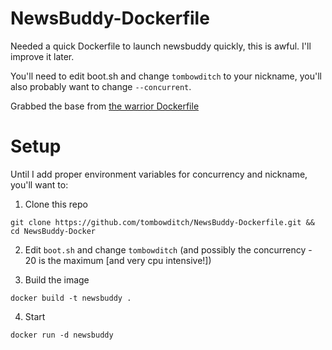 # NewsBuddy-Dockerfile

Needed a quick Dockerfile to launch newsbuddy quickly, this is awful. I'll improve it later.

You'll need to edit boot.sh and change `tombowditch` to your nickname, you'll also probably want to change `--concurrent`.

Grabbed the base from [the warrior Dockerfile](https://github.com/ArchiveTeam/warrior-dockerfile/blob/master/Dockerfile)

# Setup

Until I add proper environment variables for concurrency and nickname, you'll want to:

1) Clone this repo

`git clone https://github.com/tombowditch/NewsBuddy-Dockerfile.git && cd NewsBuddy-Docker`

2) Edit `boot.sh` and change `tombowditch` (and possibly the concurrency - 20 is the maximum [and very cpu intensive!])

3) Build the image

`docker build -t newsbuddy .`

4) Start 

`docker run -d newsbuddy`

